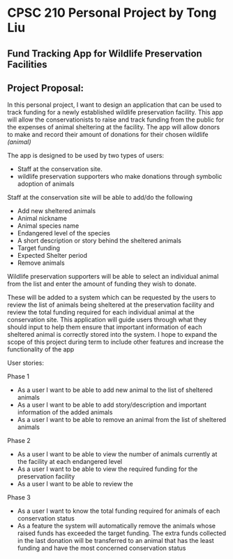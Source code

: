 # CPSC 210 Personal Project by Tong Liu
## Fund Tracking App for Wildlife Preservation Facilities
## Project Proposal:

In this personal project, I want to design an application that can be used to track funding for a newly established wildlife preservation facility. This app will allow the conservationists to raise and track funding from the public for the expenses of animal sheltering at the facility. The app will allow donors to make and record their amount of donations for their chosen wildlife *(animal)*


The app is designed to be used by two types of users:
- Staff at the conservation site.  
- wildlife preservation supporters who make donations through symbolic adoption of animals




Staff at the conservation site will be able to add/do the following
- Add new sheltered animals
- Animal nickname
- Animal species name
- Endangered level of the species
- A short description or story behind the sheltered animals
- Target funding
- Expected Shelter period
- Remove animals


Wildlife preservation supporters will be able to select an individual animal from the list and enter the amount of funding they wish to donate.

These will be added to a system which can be requested by the users to review the list of animals being sheltered at the preservation facility and review the total funding required for each individual animal at the conservation site. This application will guide users through what they should input to help them ensure that important information of each sheltered animal is correctly stored into the system. I hope to expand the scope of this project during term to include other features and increase the functionality of the app

User stories:

Phase 1


- As a user I want to be able to add new animal to the list of sheltered animals
- As a user I want to be able to add story/description and important information of the added animals
- As a user I want to be able to remove an animal from the list of sheltered animals

Phase 2
- As a user I want to be able to view the number of animals currently at the facility at each endangered level  
- As a user I want to be able to view the required funding for the preservation facility
- As a user I want to be able to review the 

Phase 3

- As a user I want to know the total funding required for animals of each conservation status
- As a feature the system will automatically remove the animals whose raised funds has exceeded the target funding. The extra funds collected in the last donation will be transferred to an animal that has the least funding and have the most concerned conservation status



